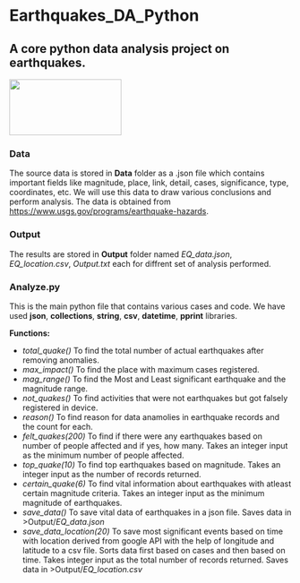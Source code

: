 # Earthquakes_DA_Python
## A core python data analysis project on earthquakes.
<img src="https://upload.wikimedia.org/wikipedia/commons/thumb/a/a0/Earthquake_-_The_Noun_Project.svg/1024px-Earthquake_-_The_Noun_Project.svg.png" width="200" height="100">

### Data
The source data is stored in **Data** folder as a .json file which contains important fields like magnitude, place, link, detail, cases, significance, type, coordinates, etc.
We will use this data to draw various conclusions and perform analysis.
The data is obtained from https://www.usgs.gov/programs/earthquake-hazards.

### Output
The results are stored in **Output** folder named *EQ_data.json*, *EQ_location.csv*, *Output.txt* each for diffrent set of analysis performed.

### Analyze.py
This is the main python file that contains various cases and code.
We have used **json**, **collections**, **string**, **csv**, **datetime**, **pprint** libraries.

**Functions:**
* *total_quake()* To find the total number of actual earthquakes after removing anomalies.
* *max_impact()* To find the place with maximum cases registered.
* *mag_range()* To find the Most and Least significant earthquake and the magnitude range.
* *not_quakes()* To find activities that were not earthquakes but got falsely registered in device.
* *reason()* To find reason for data anamolies in earthquake records and the count for each.
* *felt_quakes(200)* To find if there were any earthquakes based on number of people affected and if yes, how many. Takes an integer input as the minimum number of people affected.
* *top_quake(10)* To find top earthquakes based on magnitude. Takes an integer input as the number of records returned.
* *certain_quake(6)* To find vital information about earthquakes with atleast certain magnitude criteria. Takes an integer input as the minimum magnitude of earthquakes.
* *save_data()* To save vital data of earthquakes in a json file. Saves data in >Output/*EQ_data.json*
* *save_data_location(20)* To save most significant events based on time with location derived from google API with the help of longitude and latitude to a csv file. Sorts data first based on cases and then based on time. Takes integer input as the total number of records returned. Saves data in >Output/*EQ_location.csv*
